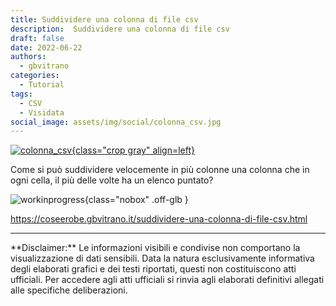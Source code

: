 ```yaml
---
title: Suddividere una colonna di file csv
description:  Suddividere una colonna di file csv
draft: false
date: 2022-06-22
authors:
  - gbvitrano
categories:
  - Tutorial
tags:
  - CSV
  - Visidata
social_image: assets/img/social/colonna_csv.jpg
--- 
```

<style>.md-typeset code { background-color: #fff0;} 
</style>
[![colonna_csv](colonna_csv.jpg "Suddividere una colonna di file csv" ){class="crop gray" align=left}](index.md) 

Come si può suddividere velocemente in più colonne una colonna che in ogni cella, il più delle volte ha un elenco puntato?

![workinprogress](https://coseerobe.it/assets/img/workinprogress.jpg "Work in progress"){class="nobox" .off-glb }
<!-- more -->

https://coseerobe.gbvitrano.it/suddividere-una-colonna-di-file-csv.html


<hr>
**Disclaimer:** Le informazioni visibili e condivise non comportano la visualizzazione di dati sensibili. Data la natura esclusivamente informativa degli elaborati grafici e dei testi riportati, questi non costituiscono atti ufficiali. Per accedere agli atti ufficiali si rinvia agli elaborati definitivi allegati alle specifiche deliberazioni.